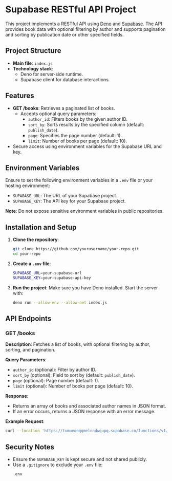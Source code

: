 
# Supabase RESTful API Project

This project implements a RESTful API using [Deno](https://deno.land/) and [Supabase](https://supabase.com/). The API provides book data with optional filtering by author and supports pagination and sorting by publication date or other specified fields.

## Project Structure

- **Main file**: `index.js`
- **Technology stack**:
  - Deno for server-side runtime.
  - Supabase client for database interactions.

## Features

- **GET /books**: Retrieves a paginated list of books.
  - Accepts optional query parameters:
    - `author_id`: Filters books by the given author ID.
    - `sort_by`: Sorts results by the specified column (default: `publish_date`).
    - `page`: Specifies the page number (default: 1).
    - `limit`: Number of books per page (default: 10).
- Secure access using environment variables for the Supabase URL and key.

## Environment Variables

Ensure to set the following environment variables in a `.env` file or your hosting environment:

- `SUPABASE_URL`: The URL of your Supabase project.
- `SUPABASE_KEY`: The API key for your Supabase project.

**Note**: Do not expose sensitive environment variables in public repositories.

## Installation and Setup

1. **Clone the repository**:
   ```bash
   git clone https://github.com/yourusername/your-repo.git
   cd your-repo
   ```

2. **Create a `.env` file**:
   ```bash
   SUPABASE_URL=your-supabase-url
   SUPABASE_KEY=your-supabase-api-key
   ```

3. **Run the project**:
   Make sure you have Deno installed. Start the server with:
   ```bash
   deno run --allow-env --allow-net index.js
   ```

## API Endpoints

### GET /books

**Description**: Fetches a list of books, with optional filtering by author, sorting, and pagination.

**Query Parameters**:
- `author_id` (optional): Filter by author ID.
- `sort_by` (optional): Field to sort by (default: `publish_date`).
- `page` (optional): Page number (default: 1).
- `limit` (optional): Number of books per page (default: 10).

**Response**:
- Returns an array of books and associated author names in JSON format.
- If an error occurs, returns a JSON response with an error message.

**Example Request**:
```bash
curl --location 'https://tumueonqqmelnndwgupq.supabase.co/functions/v1/BookDB?author_id=3&sort_by=price&limit=5'
```

## Security Notes

- Ensure the `SUPABASE_KEY` is kept secure and not shared publicly.
- Use a `.gitignore` to exclude your `.env` file:
  ```bash
  .env
  ```
